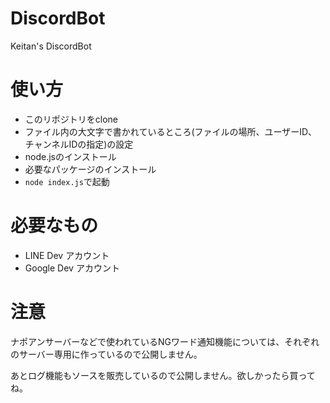 # DiscordBot
Keitan's DiscordBot

# 使い方
- このリポジトリをclone
- ファイル内の大文字で書かれているところ(ファイルの場所、ユーザーID、チャンネルIDの指定)の設定
- node.jsのインストール
- 必要なパッケージのインストール
- `node index.js`で起動

# 必要なもの
- LINE Dev アカウント
- Google Dev アカウント
# 注意
ナポアンサーバーなどで使われているNGワード通知機能については、それぞれのサーバー専用に作っているので公開しません。

あとログ機能もソースを販売しているので公開しません。欲しかったら買ってね。